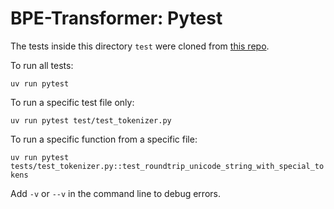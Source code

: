 # BPE-Transformer: Pytest

The tests inside this directory `test` were cloned from [this repo](https://github.com/damek/cs336-assignment1-basics/tree/main/tests). 


To run all tests:

`uv run pytest`

To run a specific test file only:

`uv run pytest test/test_tokenizer.py`

To run a specific function from a specific file:

`uv run pytest tests/test_tokenizer.py::test_roundtrip_unicode_string_with_special_tokens`

Add `-v` or `--v` in the command line to debug errors.